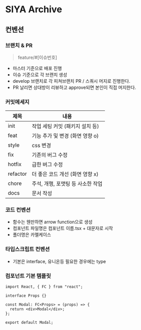 # SIYA Archive

## 컨벤션

### 브랜치 & PR

> feature/#[이슈번호]

- 마스터 기준으로 배포 진행
- 이슈 기준으로 각 브랜치 생성
- develop 브랜치로 각 피쳐브랜치 PR / 스쿼시 머지로 진행한다.
- PR 날리면 상대방이 리뷰하고 approve되면 본인이 직접 머지한다.

### 커밋메세지

> [feat]: [내용]

| 제목     | 내용                              |
| -------- | --------------------------------- |
| init     | 작업 세팅 커밋 (패키지 설치 등)   |
| feat     | 기능 추가 및 변경 (화면 영향 o)   |
| style    | css 변경                          |
| fix      | 기존의 버그 수정                  |
| hotfix   | 급한 버그 수정                    |
| refactor | 더 좋은 코드 개선 (화면 영향 x)   |
| chore    | 주석, 개행, 포맷팅 등 사소한 작업 |
| docs     | 문서 작성                         |

### 코드 컨벤션

- 함수는 웬만하면 arrow function으로 생성
- 컴포넌트 파일명은 컴포넌트 이름.tsx + 대문자로 시작
- 폴더명은 카멜케이스

### 타입스크립트 컨벤션

- 기본은 interface, 유니온등 필요한 경우에는 type

### 컴포넌트 기본 템플릿

```
import React, { FC } from "react";

interface Props {}

const Modal: FC<Props> = (props) => {
  return <div>Modal</div>;
};

export default Modal;
```
